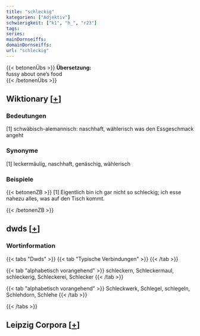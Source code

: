 ```yaml
---
title: "schleckig"
kategorien: ["Adjektiv"]
schwierigkeit: ["k1", "h_", "r23"]
tags:
series:
mainDornseiffs:
domainDornseiffs:
url: "schleckig"
---
```


{{< betonenÜbs >}}
**Übersetzung:**  
fussy about one’s food  
{{< /betonenÜbs >}}

## Wiktionary [[+](https://de.wiktionary.org/wiki/schleckig)]

### Bedeutungen
[1] schwäbisch-alemannisch:  naschhaft, wählerisch was den Essgeschmack angeht  

### Synonyme
[1] leckermäulig, naschhaft, genäschig, wählerisch  

### Beispiele
{{< betonenZB >}}
[1] Eigentlich bin ich gar nicht so schleckig; ich esse nahezu alles, was auf den Tisch kommt.  

{{< /betonenZB >}}


## dwds [[+](https://www.dwds.de/wb/schleckig)]

### Wortinformation
{{< tabs "Dwds" >}}
{{< tab "Typische Verbindungen" >}}
{{< /tab >}}

{{< tab "alphabetisch vorangehend" >}}
schleckern, Schleckermaul, schleckerig, Schleckerei, Schlecker
{{< /tab >}}

{{< tab "alphabetisch vorangehend" >}}
Schleckwerk, Schlegel, schlegeln, Schlehdorn, Schlehe
{{< /tab >}}

{{< /tabs >}}

## Leipzig Corpora [[+](https://corpora.uni-leipzig.de/en/res?word=schleckig&corpusId=deu_newscrawl-public_2018)]

